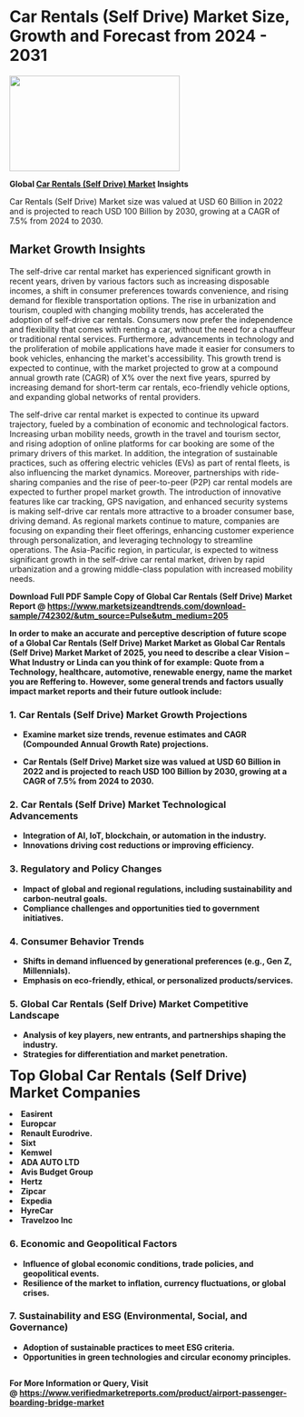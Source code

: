 <H1>Car Rentals (Self Drive) Market Size, Growth and Forecast from 2024 - 2031</H1><img class="aligncenter size-medium wp-image-584254" src="https://thirdeyenews.in/wp-content/uploads/2024/09/Global-Market-Research-300x168.jpeg" alt="" width="300" height="168" /><p><strong>Global&nbsp;<a href="https://www.marketsizeandtrends.com/download-sample/742302/&amp;utm_source=Pulse&amp;utm_medium=205">Car Rentals (Self Drive) Market</a> Insights</strong></p><p>Car Rentals (Self Drive) Market size was valued at USD 60 Billion in 2022 and is projected to reach USD 100 Billion by 2030, growing at a CAGR of 7.5% from 2024 to 2030.</p><p><h2>Market Growth Insights</h2> <p>The self-drive car rental market has experienced significant growth in recent years, driven by various factors such as increasing disposable incomes, a shift in consumer preferences towards convenience, and rising demand for flexible transportation options. The rise in urbanization and tourism, coupled with changing mobility trends, has accelerated the adoption of self-drive car rentals. Consumers now prefer the independence and flexibility that comes with renting a car, without the need for a chauffeur or traditional rental services. Furthermore, advancements in technology and the proliferation of mobile applications have made it easier for consumers to book vehicles, enhancing the market's accessibility. This growth trend is expected to continue, with the market projected to grow at a compound annual growth rate (CAGR) of X% over the next five years, spurred by increasing demand for short-term car rentals, eco-friendly vehicle options, and expanding global networks of rental providers.</p> <p><strong></strong></p> <p>The self-drive car rental market is expected to continue its upward trajectory, fueled by a combination of economic and technological factors. Increasing urban mobility needs, growth in the travel and tourism sector, and rising adoption of online platforms for car booking are some of the primary drivers of this market. In addition, the integration of sustainable practices, such as offering electric vehicles (EVs) as part of rental fleets, is also influencing the market dynamics. Moreover, partnerships with ride-sharing companies and the rise of peer-to-peer (P2P) car rental models are expected to further propel market growth. The introduction of innovative features like car tracking, GPS navigation, and enhanced security systems is making self-drive car rentals more attractive to a broader consumer base, driving demand. As regional markets continue to mature, companies are focusing on expanding their fleet offerings, enhancing customer experience through personalization, and leveraging technology to streamline operations. The Asia-Pacific region, in particular, is expected to witness significant growth in the self-drive car rental market, driven by rapid urbanization and a growing middle-class population with increased mobility needs. <p><strong></p><p><span class=""><strong>Download Full PDF Sample Copy of Global Car Rentals (Self Drive) Market Report</strong> @ <a href="https://www.marketsizeandtrends.com/download-sample/742302/&amp;utm_source=Pulse&amp;utm_medium=205" target="_blank">https://www.marketsizeandtrends.com/download-sample/742302/&amp;utm_source=Pulse&amp;utm_medium=205</a></span></p><p>In order to make an accurate and perceptive description of future scope of a Global&nbsp;Car Rentals (Self Drive) Market Market as Global&nbsp;Car Rentals (Self Drive) Market Market of 2025, you need to describe a clear Vision &ndash; What Industry or Linda can you think of for example: Quote from a Technology, healthcare, automotive, renewable energy, name the market you are Reffering to. However, some general trends and factors usually impact market reports and their future outlook include:</p><h3>1.&nbsp;<strong>Car Rentals (Self Drive) Market Growth Projections</strong></h3><ul><li>Examine market size trends, revenue estimates and CAGR (Compounded Annual Growth Rate) projections.</li><li><p>Car Rentals (Self Drive) Market size was valued at USD 60 Billion in 2022 and is projected to reach USD 100 Billion by 2030, growing at a CAGR of 7.5% from 2024 to 2030.</p></li></ul><h3>2.&nbsp;<strong>Car Rentals (Self Drive) Market Technological Advancements</strong></h3><ul><li>Integration of AI, IoT, blockchain, or automation in the industry.</li><li>Innovations driving cost reductions or improving efficiency.</li></ul><h3>3.&nbsp;<strong>Regulatory and Policy Changes</strong></h3><ul><li>Impact of global and regional regulations, including sustainability and carbon-neutral goals.</li><li>Compliance challenges and opportunities tied to government initiatives.</li></ul><h3>4.&nbsp;<strong>Consumer Behavior Trends</strong></h3><ul><li>Shifts in demand influenced by generational preferences (e.g., Gen Z, Millennials).</li><li>Emphasis on eco-friendly, ethical, or personalized products/services.</li></ul><h3>5.&nbsp;<strong>Global Car Rentals (Self Drive) Market Competitive Landscape</strong></h3><ul><li>Analysis of key players, new entrants, and partnerships shaping the industry.</li><li>Strategies for differentiation and market penetration.</li></ul><p data-pm-slice="1 1 []"><span style="color: inherit; font-family: inherit; font-size: 25px;">Top Global Car Rentals (Self Drive) Market Companies</span></p><div class="" data-test-id=""><p><li>Easirent</li><li> Europcar</li><li> Renault Eurodrive.</li><li> Sixt</li><li> Kemwel</li><li> ADA AUTO LTD</li><li> Avis Budget Group</li><li> Hertz</li><li> Zipcar</li><li> Expedia</li><li> HyreCar</li><li> Travelzoo Inc</li></p></div><h3>6.&nbsp;<strong>Economic and Geopolitical Factors</strong></h3><ul><li>Influence of global economic conditions, trade policies, and geopolitical events.</li><li>Resilience of the market to inflation, currency fluctuations, or global crises.</li></ul><h3>7.&nbsp;<strong>Sustainability and ESG (Environmental, Social, and Governance)</strong></h3><ul><li>Adoption of sustainable practices to meet ESG criteria.</li><li>Opportunities in green technologies and circular economy principles.</li></ul><h2><strong style="font-size: 14px;">For More Information or Query, Visit @&nbsp;</strong><a style="background-color: #ffffff; font-size: 14px;" href="https://www.marketsizeandtrends.com/report/car-rentals-self-drive-market/" target="_blank">https://www.verifiedmarketreports.com/product/airport-passenger-boarding-bridge-market</a></h2>
